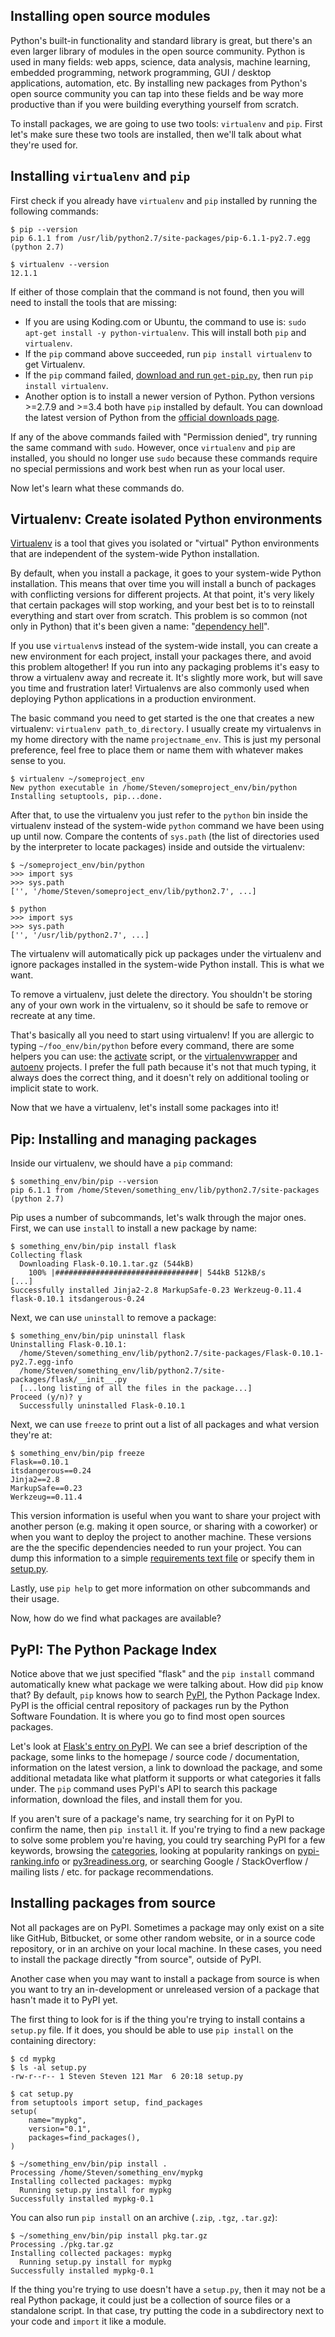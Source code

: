 ## Installing open source modules

Python's built-in functionality and standard library is great, but there's an even larger library of modules in the open source community. Python is used in many fields: web apps, science, data analysis, machine learning, embedded programming, network programming, GUI / desktop applications, automation, etc. By installing new packages from Python's open source community you can tap into these fields and be way more productive than if you were building everything yourself from scratch.

To install packages, we are going to use two tools: `virtualenv` and `pip`. First let's make sure these two tools are installed, then we'll talk about what they're used for.

## Installing `virtualenv` and `pip`

First check if you already have `virtualenv` and `pip` installed by running the following commands:

```
$ pip --version
pip 6.1.1 from /usr/lib/python2.7/site-packages/pip-6.1.1-py2.7.egg (python 2.7)

$ virtualenv --version
12.1.1
```

If either of those complain that the command is not found, then you will need to install the tools that are missing:

* If you are using Koding.com or Ubuntu, the command to use is: `sudo apt-get install -y python-virtualenv`. This will install both `pip` and `virtualenv`.
* If the `pip` command above succeeded, run `pip install virtualenv` to get Virtualenv.
* If the `pip` command failed, [download and run `get-pip.py`](https://pip.pypa.io/en/stable/installing/), then run `pip install virtualenv`.
* Another option is to install a newer version of Python. Python versions >=2.7.9 and >=3.4 both have `pip` installed by default. You can download the latest version of Python from the [official downloads page](https://www.python.org/downloads/).

If any of the above commands failed with "Permission denied", try running the same command with `sudo`. However, once `virtualenv` and `pip` are installed, you should no longer use `sudo` because these commands require no special permissions and work best when run as your local user.

Now let's learn what these commands do.

## Virtualenv: Create isolated Python environments

[Virtualenv](https://virtualenv.readthedocs.org/en/latest/) is a tool that gives you isolated or "virtual" Python environments that are independent of the system-wide Python installation.

By default, when you install a package, it goes to your system-wide Python installation. This means that over time you will install a bunch of packages with conflicting versions for different projects. At that point, it's very likely that certain packages will stop working, and your best bet is to to reinstall everything and start over from scratch. This problem is so common (not only in Python) that it's been given a name: "[dependency hell](https://en.wikipedia.org/wiki/Dependency_hell)".

If you use `virtualenv`s instead of the system-wide install, you can create a new environment for each project, install your packages there, and avoid this problem altogether! If you run into any packaging problems it's easy to throw a virtualenv away and recreate it. It's slightly more work, but will save you time and frustration later! Virtualenvs are also commonly used when deploying Python applications in a production environment.

The basic command you need to get started is the one that creates a new virtualenv: `virtualenv path_to_directory`. I usually create my virtualenvs in my home directory with the name `projectname_env`. This is just my personal preference, feel free to place them or name them with whatever makes sense to you.

```
$ virtualenv ~/someproject_env
New python executable in /home/Steven/someproject_env/bin/python
Installing setuptools, pip...done.
```

After that, to use the virtualenv you just refer to the `python` bin inside the virtualenv instead of the system-wide `python` command we have been using up until now. Compare the contents of `sys.path` (the list of directories used by the interpreter to locate packages) inside and outside the virtualenv:

```
$ ~/someproject_env/bin/python
>>> import sys
>>> sys.path
['', '/home/Steven/someproject_env/lib/python2.7', ...]

$ python
>>> import sys
>>> sys.path
['', '/usr/lib/python2.7', ...]
```

The virtualenv will automatically pick up packages under the virtualenv and ignore packages installed in the system-wide Python install. This is what we want.

To remove a virtualenv, just delete the directory. You shouldn't be storing any of your own work in the virtualenv, so it should be safe to remove or recreate at any time.

That's basically all you need to start using virtualenv! If you are allergic to typing `~/foo_env/bin/python` before every command, there are some helpers you can use: the [activate](http://virtualenv.readthedocs.org/en/latest/userguide.html#activate-script) script, or the [virtualenvwrapper](https://virtualenvwrapper.readthedocs.org/en/latest/) and [autoenv](https://github.com/kennethreitz/autoenv) projects. I prefer the full path because it's not that much typing, it always does the correct thing, and it doesn't rely on additional tooling or implicit state to work.

Now that we have a virtualenv, let's install some packages into it!

## Pip: Installing and managing packages

Inside our virtualenv, we should have a `pip` command:

```
$ something_env/bin/pip --version
pip 6.1.1 from /home/Steven/something_env/lib/python2.7/site-packages (python 2.7)
```

Pip uses a number of subcommands, let's walk through the major ones. First, we can use `install` to install a new package by name:

```
$ something_env/bin/pip install flask
Collecting flask
  Downloading Flask-0.10.1.tar.gz (544kB)
    100% |################################| 544kB 512kB/s
[...]
Successfully installed Jinja2-2.8 MarkupSafe-0.23 Werkzeug-0.11.4 flask-0.10.1 itsdangerous-0.24
```

Next, we can use `uninstall` to remove a package:

```
$ something_env/bin/pip uninstall flask
Uninstalling Flask-0.10.1:
  /home/Steven/something_env/lib/python2.7/site-packages/Flask-0.10.1-py2.7.egg-info
  /home/Steven/something_env/lib/python2.7/site-packages/flask/__init__.py
  [...long listing of all the files in the package...]
Proceed (y/n)? y
  Successfully uninstalled Flask-0.10.1
```

Next, we can use `freeze` to print out a list of all packages and what version they're at:

```
$ something_env/bin/pip freeze
Flask==0.10.1
itsdangerous==0.24
Jinja2==2.8
MarkupSafe==0.23
Werkzeug==0.11.4
```

This version information is useful when you want to share your project with another person (e.g. making it open source, or sharing with a coworker) or when you want to deploy the project to another machine. These versions are the the specific dependencies needed to run your project. You can dump this information to a simple [requirements text file](https://pip.pypa.io/en/stable/user_guide/#requirements-files) or specify them in [setup.py](http://python-packaging-user-guide.readthedocs.org/en/latest/requirements/#install-requires).

Lastly, use `pip help` to get more information on other subcommands and their usage.

Now, how do we find what packages are available?

## PyPI: The Python Package Index

Notice above that we just specified "flask" and the `pip install` command automatically knew what package we were talking about. How did `pip` know that? By default, `pip` knows how to search [PyPI](https://pypi.python.org/pypi), the Python Package Index. PyPI is the official central repository of packages run by the Python Software Foundation. It is where you go to find most open sources packages.

Let's look at [Flask's entry on PyPI](https://pypi.python.org/pypi/Flask). We can see a brief description of the package, some links to the homepage / source code / documentation, information on the latest version, a link to download the package, and some additional metadata like what platform it supports or what categories it falls under. The `pip` command uses PyPI's API to search this package information, download the files, and install them for you.

If you aren't sure of a package's name, try searching for it on PyPI to confirm the name, then `pip install` it. If you're trying to find a new package to solve some problem you're having, you could try searching PyPI for a few keywords, browsing the [categories](https://pypi.python.org/pypi?%3Aaction=browse), looking at popularity rankings on [pypi-ranking.info](http://pypi-ranking.info/alltime) or [py3readiness.org](http://py3readiness.org/), or searching Google / StackOverflow / mailing lists / etc. for package recommendations.

## Installing packages from source

Not all packages are on PyPI. Sometimes a package may only exist on a site like GitHub, Bitbucket, or some other random website, or in a source code repository, or in an archive on your local machine. In these cases, you need to install the package directly "from source", outside of PyPI.

Another case when you may want to install a package from source is when you want to try an in-development or unreleased version of a package that hasn't made it to PyPI yet.

The first thing to look for is if the thing you're trying to install contains a `setup.py` file. If it does, you should be able to use `pip install` on the containing directory:

```
$ cd mypkg
$ ls -al setup.py
-rw-r--r-- 1 Steven Steven 121 Mar  6 20:18 setup.py

$ cat setup.py
from setuptools import setup, find_packages
setup(
    name="mypkg",
    version="0.1",
    packages=find_packages(),
)

$ ~/something_env/bin/pip install .
Processing /home/Steven/something_env/mypkg
Installing collected packages: mypkg
  Running setup.py install for mypkg
Successfully installed mypkg-0.1
```

You can also run `pip install` on an archive (`.zip`, `.tgz`, `.tar.gz`):

```
$ ~/something_env/bin/pip install pkg.tar.gz
Processing ./pkg.tar.gz
Installing collected packages: mypkg
  Running setup.py install for mypkg
Successfully installed mypkg-0.1
```

If the thing you're trying to use doesn't have a `setup.py`, then it may not be a real Python package, it could just be a collection of source files or a standalone script. In that case, try putting the code in a subdirectory next to your code and `import` it like a module.
